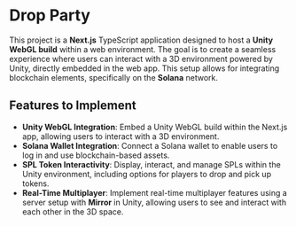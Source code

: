 # Drop Party

This project is a **Next.js** TypeScript application designed to host a **Unity WebGL build** within a web environment. The goal is to create a seamless experience where users can interact with a 3D environment powered by Unity, directly embedded in the web app. This setup allows for integrating blockchain elements, specifically on the **Solana** network.

## Features to Implement

- **Unity WebGL Integration**: Embed a Unity WebGL build within the Next.js app, allowing users to interact with a 3D environment.
- **Solana Wallet Integration**: Connect a Solana wallet to enable users to log in and use blockchain-based assets.
- **SPL Token Interactivity**: Display, interact, and manage SPLs within the Unity environment, including options for players to drop and pick up tokens.
- **Real-Time Multiplayer**: Implement real-time multiplayer features using a server setup with **Mirror** in Unity, allowing users to see and interact with each other in the 3D space.
